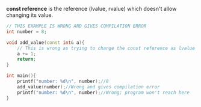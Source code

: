**const reference** is the reference (lvalue, rvalue) which doesn't allow changing its value.

```cpp
// THIS EXAMPLE IS WRONG AND GIVES COMPILATION ERROR
int number = 8;

void add_value(const int& a){
    // This is wrong as trying to change the const reference as lvalue
  	a += 1;
    return;
}

int main(){
    printf("number: %d\n", number);//8
    add_value(number);//Wrong and gives compilation error
    printf("number: %d\n", number);//Wrong; program won't reach here
}
```
